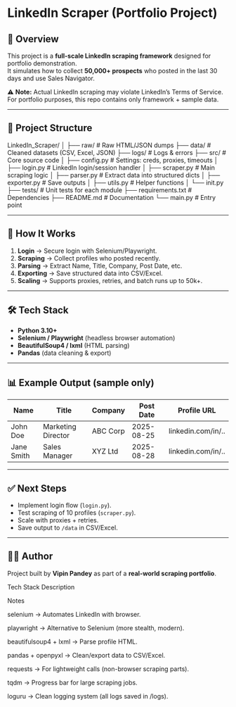 # LinkedIn Scraper (Portfolio Project)

## 📌 Overview
This project is a **full-scale LinkedIn scraping framework** designed for portfolio demonstration.  
It simulates how to collect **50,000+ prospects** who posted in the last 30 days and use Sales Navigator.  

⚠️ **Note:** Actual LinkedIn scraping may violate LinkedIn’s Terms of Service.  
For portfolio purposes, this repo contains only framework + sample data.

---

## 📂 Project Structure

LinkedIn_Scraper/
│
├── raw/ # Raw HTML/JSON dumps
├── data/ # Cleaned datasets (CSV, Excel, JSON)
├── logs/ # Logs & errors
├── src/ # Core source code
│ ├── config.py # Settings: creds, proxies, timeouts
│ ├── login.py # LinkedIn login/session handler
│ ├── scraper.py # Main scraping logic
│ ├── parser.py # Extract data into structured dicts
│ ├── exporter.py # Save outputs
│ ├── utils.py # Helper functions
│ └── init.py
├── tests/ # Unit tests for each module
├── requirements.txt # Dependencies
├── README.md # Documentation
└── main.py # Entry point



---

## 🚀 How It Works
1. **Login** → Secure login with Selenium/Playwright.  
2. **Scraping** → Collect profiles who posted recently.  
3. **Parsing** → Extract Name, Title, Company, Post Date, etc.  
4. **Exporting** → Save structured data into CSV/Excel.  
5. **Scaling** → Supports proxies, retries, and batch runs up to 50k+.  

---

## 🛠️ Tech Stack
- **Python 3.10+**  
- **Selenium / Playwright** (headless browser automation)  
- **BeautifulSoup4 / lxml** (HTML parsing)  
- **Pandas** (data cleaning & export)  

---

## 📊 Example Output (sample only)
| Name          | Title                | Company       | Post Date | Profile URL        |
|---------------|----------------------|---------------|-----------|-------------------|
| John Doe      | Marketing Director   | ABC Corp      | 2025-08-25| linkedin.com/in/.. |
| Jane Smith    | Sales Manager        | XYZ Ltd       | 2025-08-28| linkedin.com/in/.. |

---

## ✅ Next Steps
- Implement login flow (`login.py`).  
- Test scraping of 10 profiles (`scraper.py`).  
- Scale with proxies + retries.  
- Save output to `/data` in CSV/Excel.  

---

## 👨‍💻 Author
Project built by **Vipin Pandey** as part of a **real-world scraping portfolio**.


Tech Stack Description

Notes

selenium → Automates LinkedIn with browser.

playwright → Alternative to Selenium (more stealth, modern).

beautifulsoup4 + lxml → Parse profile HTML.

pandas + openpyxl → Clean/export data to CSV/Excel.

requests → For lightweight calls (non-browser scraping parts).

tqdm → Progress bar for large scraping jobs.

loguru → Clean logging system (all logs saved in /logs).
